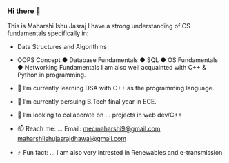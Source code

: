 ### Hi there 👋 
This is Maharshi Ishu Jasraj
I have a strong understanding of CS fundamentals specifically in:
- Data Structures and Algorithms
- OOPS Concept
●	Database Fundamentals
●	SQL
●	OS Fundamentals
●	Networking Fundamentals
I am also well acquainted with C++ & Python in programming. 

- 🔭 I’m currently learning DSA with C++ as the programming language.
- 🌱 I’m currently persuing B.Tech final year in ECE.
- 👯 I’m looking to collaborate on ...  projects in web dev/C++

- 📫 Reach me: ... Email: mecmaharshi9@gmail.com
                          maharshiishujasrajdhawal@gmail.com
                
                  
- ⚡ Fun fact: ... I am also very intrested in Renewables and e-transmission


